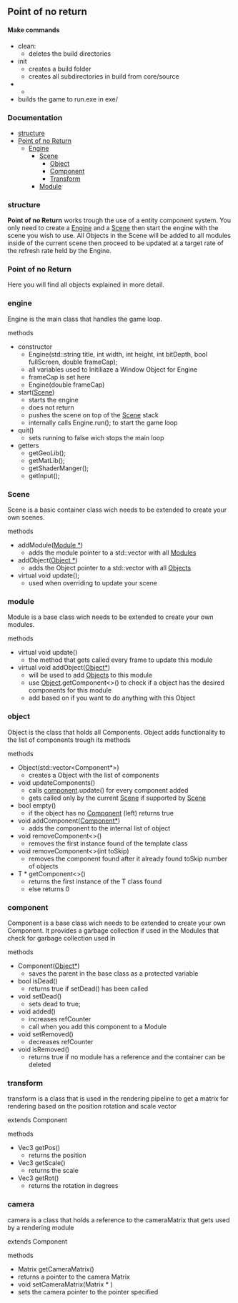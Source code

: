 Point of no return
--------
#### Make commands

- clean:
  - deletes the build directories
- init
  - creates a build folder
  - creates all subdirectories in build from core/source
- -
 - builds the game to run.exe in exe/

### Documentation

- [structure](#structure)
- [Point of no Return](#Point-of-no-Return)
  - [Engine](#engine)
    - [Scene](#scene)
      - [Object](#object)
      - [Component](#component)  
      - [Transform](#transform)
    - [Module](#module)

### structure

**Point of no Return** works trough the use of a entity component system.
You only need to create a [Engine](#engine) and a [Scene](#Scene) then start the engine
with the scene you wish to use. All Objects in the Scene will be added to all modules inside of the current scene then proceed to be updated at a target rate of the refresh rate held by the Engine.

### Point of no Return

Here you will find all objects explained in more detail.

### engine

Engine is the main class that handles the game loop.

methods
- constructor
  - Engine(std::string title, int width, int height, int bitDepth, bool fullScreen, double frameCap);
  - all variables used to Initiliaze a Window Object for Engine
  - frameCap is set here
  - Engine(double frameCap)
- start([Scene](#Scene))
  - starts the engine
  - does not return
  - pushes the scene on top of the [Scene](#Scene) stack
  - internally calls Engine.run(); to start the game loop
- quit()
  - sets running to false wich stops the main loop
- getters
  - getGeoLib();
  - getMatLib();
  - getShaderManger();
  - getInput();


### Scene

Scene is a basic container class wich needs to be extended to create your own scenes.

methods
- addModule([Module *](#module))
  - adds the module pointer to a std::vector with all [Modules](#module)
- addObject([Object *](#object))
  - adds the Object pointer to a std::vector with all [Objects](#object)
- virtual void update();
  - used when overriding to update your scene


### module

Module is a base class wich needs to be extended to create your own modules.

methods
- virtual void update()
  - the method that gets called every frame to update this module
- virtual void addObject([Object*](#object))
  - will be used to add [Objects](#object) to this module
  - use [Object](#object).getComponent<>() to check if a object has the desired components for this module
  - add based on if you want to do anything with this Object

### object

Object is the class that holds all Components. Object adds functionality to the list of components trough its methods

methods
- Object(std::vector<Component*>)
  - creates a Object with the list of components
- void updateComponents()
  - calls [component](#component).update() for every component added
  - gets called only by the current [Scene](#scene) if supported by [Scene](#scene)
- bool empty()
  - if the object has no [Component](#component) (left) returns true
- void addComponent([Component*](#component))
  - adds the component to the internal list of object
- void removeComponent<>()
  - removes the first instance found of the template class
- void removeComponent<>(int toSkip)
  - removes the component found after it already found toSkip number of objects
- T * getComponent<>()
  - returns the first instance of the T class found
  - else returns 0

### component

Component is a base class wich needs to be extended to create your own Component.
It provides a garbage collection if used in the Modules that check for garbage collection used in

methods
- Component([Object*](#object))
  - saves the parent in the base class as a protected variable
- bool isDead()
  - returns true if setDead() has been called
- void setDead()
  - sets dead to true;
- void added()
  - increases refCounter
  - call when you add this component to a Module
- void setRemoved()
  - decreases refCounter
- void isRemoved()
  - returns true if no module has a reference and the container can be deleted

### transform

transform is a class that is used in the rendering pipeline to get a matrix for rendering based on the position
rotation and scale vector

extends Component

methods
- Vec3 getPos()
  - returns the position
- Vec3 getScale()
  - returns the scale
- Vec3 getRot()
  - returns the rotation in degrees

### camera

camera is a class that holds a reference to the cameraMatrix that gets used by a rendering module

extends Component

methods

- Matrix getCameraMatrix()
 - returns a pointer to the camera Matrix
- void setCameraMatrix(Matrix * )
 - sets the camera pointer to the pointer specified
